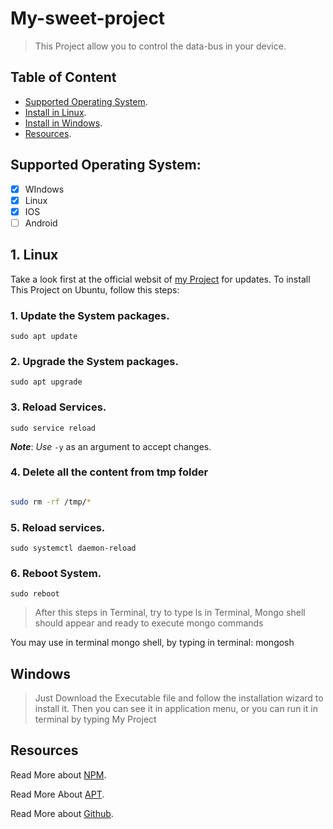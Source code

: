 # My-sweet-project

> This Project allow you to control the data-bus in your device.

## __Table of Content__

- [Supported Operating System](Supported-Operating-System:).
- [Install in Linux](1.-Linux:).
- [Install in Windows](Windows).
- [Resources](Resources).

## Supported Operating System:

- [x] WIndows
- [x] Linux
- [x] IOS
- [ ] Android

## 1. Linux

Take a look first at the official websit of [my Project](https://github.com/) for updates.
    To install This Project on Ubuntu, follow this steps:
 
 ### 1. Update the System packages.

 ```
 sudo apt update

 ```

 ###  2. Upgrade the System packages.

 ```
sudo apt upgrade
 ```

###  3. Reload Services.

 ```
sudo service reload 
 ```

 ***Note***: _Use_ ```-y``` as an argument to accept changes.

### 4. Delete all the content from tmp folder

 ```sh

sudo rm -rf /tmp/*
 ```

### 5. Reload services.

 ```
sudo systemctl daemon-reload 
 ```

### 6. Reboot System.

 ```
sudo reboot 
 ```


 >After this steps in Terminal, try to type ls in Terminal, Mongo shell should appear and ready to execute mongo commands

You may use in terminal mongo shell, by typing in terminal:  mongosh 



 ## Windows

> Just Download the Executable file and follow the installation wizard to install it.
 Then you can see it in application menu, or you can run it in terminal by typing  My Project 



## Resources


Read More about [NPM](https://www.npmjs.com/).

Read More About [APT](https://www.ubuntu.com/).

Read More about [Github](https://www.github.com/).
